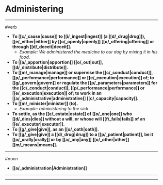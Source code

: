 # Administering
---
#verb
- **To [[c/_cause|cause]] to [[i/_ingest|ingest]] (a [[d/_drug|drug]]), [[e/_either|either]] by [[o/_openly|openly]] [[o/_offering|offering]] or through [[d/_deceit|deceit]].**
	- _Example: We administered the medicine to our dog by mixing it in his food._
- **To [[a/_apportion|apportion]] [[o/_out|out]], [[d/_distribute|distribute]].**
- **To [[m/_manage|manage]] or supervise the [[c/_conduct|conduct]], [[p/_performance|performance]] or [[e/_execution|execution]] of; to [[g/_govern|govern]] or regulate the [[p/_parameters|parameters]] for the [[c/_conduct|conduct]], [[p/_performance|performance]] or [[e/_execution|execution]] of; to work in an [[a/_administrative|administrative]] [[c/_capacity|capacity]].**
- **To [[m/_minister|minister]] (to).**
	- _Example: administering to the sick_
- **To settle, as the [[e/_estate|estate]] of [[o/_one|one]] who [[d/_dies|dies]] without a will, or whose will [[f/_fails|fails]] of an [[e/_executor|executor]].**
- **To [[g/_give|give]], as an [[o/_oath|oath]].**
- **To [[g/_give|give]] a [[d/_drug|drug]] to a [[p/_patient|patient]], be it [[o/_orally|orally]] or by [[a/_any|any]] [[o/_other|other]] [[m/_means|means]].**
---
#noun
- **[[a/_administration|Administration]]**
---
---
